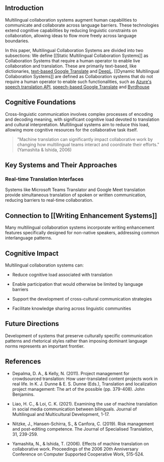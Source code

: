 ## Introduction

Multilingual collaboration systems augment human capabilities to communicate and collaborate across language barriers. These technologies extend cognitive capabilities by reducing linguistic constraints on collaboration, allowing ideas to flow more freely across language boundaries.

In this paper, Multilingual Collaboration Systems are divided into two subsections:
We define [[Static Multilingual Collaboration Systems]] as Collaboration Systems that require a human operator to enable live collaboration and translation. These are primarily text-based, like dictionaries, [text-based Google Translate](https://translate.google.com/) and [DeepL](https://www.deepl.com/en/translator).
[[Dynamic Multilingual Collaboration Systems]] are defined as Collaboration systems that do not require a human operator to enable such functionalities, such as [Azure's speech translation API](https://learn.microsoft.com/en-us/azure/ai-services/speech-service/speech-translation), [speech-based Google Translate](https://translate.google.com/) and [Byrdhouse](https://byrdhouseapp.com/)
## Cognitive Foundations

Cross-linguistic communication involves complex processes of encoding and decoding meaning, with significant cognitive load devoted to translation and cultural interpretation.
Multilingual systems aim to reduce this load, allowing more cognitive resources for the collaborative task itself.

> "Machine translation can significantly impact collaborative work by changing how multilingual teams interact and coordinate their efforts." (Yamashita & Ishida, 2006)

## Key Systems and Their Approaches

### Real-time Translation Interfaces

Systems like Microsoft Teams Translator and Google Meet translation provide simultaneous translation of spoken or written communication, reducing barriers to real-time collaboration.
## Connection to [[Writing Enhancement Systems]]

Many multilingual collaboration systems incorporate writing enhancement features specifically designed for non-native speakers, addressing common interlanguage patterns.

## Cognitive Impact

Multilingual collaboration systems can:

- Reduce cognitive load associated with translation

- Enable participation that would otherwise be limited by language barriers

- Support the development of cross-cultural communication strategies

- Facilitate knowledge sharing across linguistic communities

## Future Directions

Development of systems that preserve culturally specific communication patterns and rhetorical styles rather than imposing dominant language norms represents an important frontier.

## References

- Depalma, D. A., & Kelly, N. (2011). Project management for crowdsourced translation: How user-translated content projects work in real life. In K. J. Dunne & E. S. Dunne (Eds.), Translation and localization project management: The art of the possible (pp. 379-408). John Benjamins.

- Liao, H. C., & Loi, C. K. (2021). Examining the use of machine translation in social media communication between bilinguals. Journal of Multilingual and Multicultural Development, 1-17.

- Nitzke, J., Hansen-Schirra, S., & Canfora, C. (2019). Risk management and post-editing competence. The Journal of Specialised Translation, 31, 239-259.

- Yamashita, N., & Ishida, T. (2006). Effects of machine translation on collaborative work. Proceedings of the 2006 20th Anniversary Conference on Computer Supported Cooperative Work, 515-524.